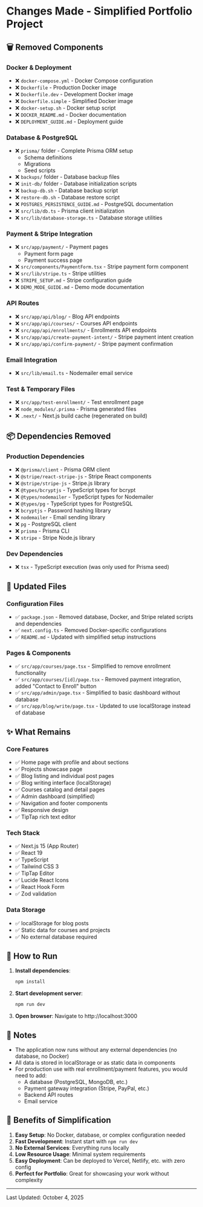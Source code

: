 # Changes Made - Simplified Portfolio Project

## 🗑️ Removed Components

### Docker & Deployment
- ❌ `docker-compose.yml` - Docker Compose configuration
- ❌ `Dockerfile` - Production Docker image
- ❌ `Dockerfile.dev` - Development Docker image
- ❌ `Dockerfile.simple` - Simplified Docker image
- ❌ `docker-setup.sh` - Docker setup script
- ❌ `DOCKER_README.md` - Docker documentation
- ❌ `DEPLOYMENT_GUIDE.md` - Deployment guide

### Database & PostgreSQL
- ❌ `prisma/` folder - Complete Prisma ORM setup
  - Schema definitions
  - Migrations
  - Seed scripts
- ❌ `backups/` folder - Database backup files
- ❌ `init-db/` folder - Database initialization scripts
- ❌ `backup-db.sh` - Database backup script
- ❌ `restore-db.sh` - Database restore script
- ❌ `POSTGRES_PERSISTENCE_GUIDE.md` - PostgreSQL documentation
- ❌ `src/lib/db.ts` - Prisma client initialization
- ❌ `src/lib/database-storage.ts` - Database storage utilities

### Payment & Stripe Integration
- ❌ `src/app/payment/` - Payment pages
  - Payment form page
  - Payment success page
- ❌ `src/components/PaymentForm.tsx` - Stripe payment form component
- ❌ `src/lib/stripe.ts` - Stripe utilities
- ❌ `STRIPE_SETUP.md` - Stripe configuration guide
- ❌ `DEMO_MODE_GUIDE.md` - Demo mode documentation

### API Routes
- ❌ `src/app/api/blog/` - Blog API endpoints
- ❌ `src/app/api/courses/` - Courses API endpoints
- ❌ `src/app/api/enrollments/` - Enrollments API endpoints
- ❌ `src/app/api/create-payment-intent/` - Stripe payment intent creation
- ❌ `src/app/api/confirm-payment/` - Stripe payment confirmation

### Email Integration
- ❌ `src/lib/email.ts` - Nodemailer email service

### Test & Temporary Files
- ❌ `src/app/test-enrollment/` - Test enrollment page
- ❌ `node_modules/.prisma` - Prisma generated files
- ❌ `.next/` - Next.js build cache (regenerated on build)

## 📦 Dependencies Removed

### Production Dependencies
- ❌ `@prisma/client` - Prisma ORM client
- ❌ `@stripe/react-stripe-js` - Stripe React components
- ❌ `@stripe/stripe-js` - Stripe.js library
- ❌ `@types/bcryptjs` - TypeScript types for bcrypt
- ❌ `@types/nodemailer` - TypeScript types for Nodemailer
- ❌ `@types/pg` - TypeScript types for PostgreSQL
- ❌ `bcryptjs` - Password hashing library
- ❌ `nodemailer` - Email sending library
- ❌ `pg` - PostgreSQL client
- ❌ `prisma` - Prisma CLI
- ❌ `stripe` - Stripe Node.js library

### Dev Dependencies
- ❌ `tsx` - TypeScript execution (was only used for Prisma seed)

## 📝 Updated Files

### Configuration Files
- ✅ `package.json` - Removed database, Docker, and Stripe related scripts and dependencies
- ✅ `next.config.ts` - Removed Docker-specific configurations
- ✅ `README.md` - Updated with simplified setup instructions

### Pages & Components
- ✅ `src/app/courses/page.tsx` - Simplified to remove enrollment functionality
- ✅ `src/app/courses/[id]/page.tsx` - Removed payment integration, added "Contact to Enroll" button
- ✅ `src/app/admin/page.tsx` - Simplified to basic dashboard without database
- ✅ `src/app/blog/write/page.tsx` - Updated to use localStorage instead of database

## ✨ What Remains

### Core Features
- ✅ Home page with profile and about sections
- ✅ Projects showcase page
- ✅ Blog listing and individual post pages
- ✅ Blog writing interface (localStorage)
- ✅ Courses catalog and detail pages
- ✅ Admin dashboard (simplified)
- ✅ Navigation and footer components
- ✅ Responsive design
- ✅ TipTap rich text editor

### Tech Stack
- ✅ Next.js 15 (App Router)
- ✅ React 19
- ✅ TypeScript
- ✅ Tailwind CSS 3
- ✅ TipTap Editor
- ✅ Lucide React Icons
- ✅ React Hook Form
- ✅ Zod validation

### Data Storage
- ✅ localStorage for blog posts
- ✅ Static data for courses and projects
- ✅ No external database required

## 🚀 How to Run

1. **Install dependencies**:
   ```bash
   npm install
   ```

2. **Start development server**:
   ```bash
   npm run dev
   ```

3. **Open browser**:
   Navigate to http://localhost:3000

## 📌 Notes

- The application now runs without any external dependencies (no database, no Docker)
- All data is stored in localStorage or as static data in components
- For production use with real enrollment/payment features, you would need to add:
  - A database (PostgreSQL, MongoDB, etc.)
  - Payment gateway integration (Stripe, PayPal, etc.)
  - Backend API routes
  - Email service

## 🎯 Benefits of Simplification

1. **Easy Setup**: No Docker, database, or complex configuration needed
2. **Fast Development**: Instant start with `npm run dev`
3. **No External Services**: Everything runs locally
4. **Low Resource Usage**: Minimal system requirements
5. **Easy Deployment**: Can be deployed to Vercel, Netlify, etc. with zero config
6. **Perfect for Portfolio**: Great for showcasing your work without complexity

---

Last Updated: October 4, 2025

